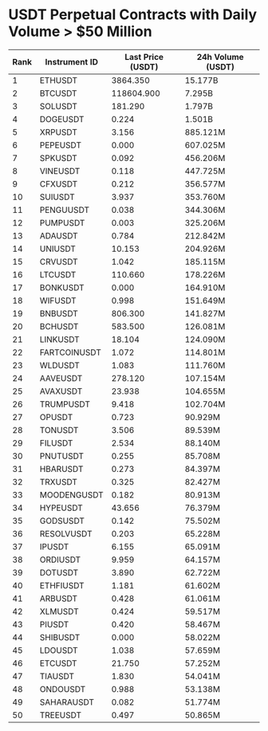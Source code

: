 # USDT Perpetual Contracts with Daily Volume > $50 Million

| Rank | Instrument ID | Last Price (USDT) | 24h Volume (USDT) |
|------|---------------|-------------------|-------------------|
| 1 | ETHUSDT | 3864.350 | 15.177B |
| 2 | BTCUSDT | 118604.900 | 7.295B |
| 3 | SOLUSDT | 181.290 | 1.797B |
| 4 | DOGEUSDT | 0.224 | 1.501B |
| 5 | XRPUSDT | 3.156 | 885.121M |
| 6 | PEPEUSDT | 0.000 | 607.025M |
| 7 | SPKUSDT | 0.092 | 456.206M |
| 8 | VINEUSDT | 0.118 | 447.725M |
| 9 | CFXUSDT | 0.212 | 356.577M |
| 10 | SUIUSDT | 3.937 | 353.760M |
| 11 | PENGUUSDT | 0.038 | 344.306M |
| 12 | PUMPUSDT | 0.003 | 325.206M |
| 13 | ADAUSDT | 0.784 | 212.842M |
| 14 | UNIUSDT | 10.153 | 204.926M |
| 15 | CRVUSDT | 1.042 | 185.115M |
| 16 | LTCUSDT | 110.660 | 178.226M |
| 17 | BONKUSDT | 0.000 | 164.910M |
| 18 | WIFUSDT | 0.998 | 151.649M |
| 19 | BNBUSDT | 806.300 | 141.827M |
| 20 | BCHUSDT | 583.500 | 126.081M |
| 21 | LINKUSDT | 18.104 | 124.090M |
| 22 | FARTCOINUSDT | 1.072 | 114.801M |
| 23 | WLDUSDT | 1.083 | 111.760M |
| 24 | AAVEUSDT | 278.120 | 107.154M |
| 25 | AVAXUSDT | 23.938 | 104.655M |
| 26 | TRUMPUSDT | 9.418 | 102.704M |
| 27 | OPUSDT | 0.723 | 90.929M |
| 28 | TONUSDT | 3.506 | 89.539M |
| 29 | FILUSDT | 2.534 | 88.140M |
| 30 | PNUTUSDT | 0.255 | 85.708M |
| 31 | HBARUSDT | 0.273 | 84.397M |
| 32 | TRXUSDT | 0.325 | 82.427M |
| 33 | MOODENGUSDT | 0.182 | 80.913M |
| 34 | HYPEUSDT | 43.656 | 76.379M |
| 35 | GODSUSDT | 0.142 | 75.502M |
| 36 | RESOLVUSDT | 0.203 | 65.228M |
| 37 | IPUSDT | 6.155 | 65.091M |
| 38 | ORDIUSDT | 9.959 | 64.157M |
| 39 | DOTUSDT | 3.890 | 62.722M |
| 40 | ETHFIUSDT | 1.181 | 61.602M |
| 41 | ARBUSDT | 0.428 | 61.061M |
| 42 | XLMUSDT | 0.424 | 59.517M |
| 43 | PIUSDT | 0.420 | 58.467M |
| 44 | SHIBUSDT | 0.000 | 58.022M |
| 45 | LDOUSDT | 1.038 | 57.659M |
| 46 | ETCUSDT | 21.750 | 57.252M |
| 47 | TIAUSDT | 1.830 | 54.041M |
| 48 | ONDOUSDT | 0.988 | 53.138M |
| 49 | SAHARAUSDT | 0.082 | 51.774M |
| 50 | TREEUSDT | 0.497 | 50.865M |

